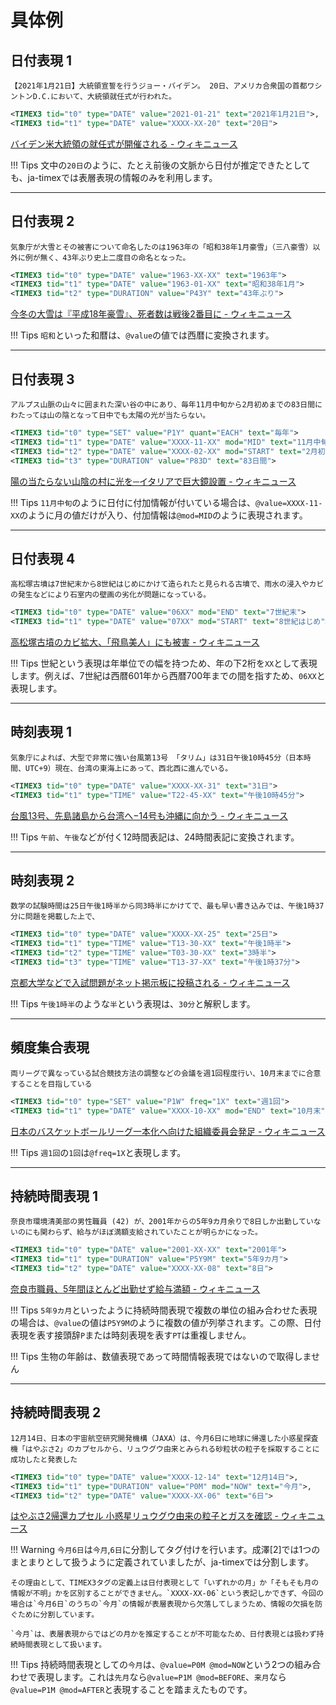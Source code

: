 # 具体例

## 日付表現 1

```
【2021年1月21日】大統領宣誓を行うジョー・バイデン。 20日、アメリカ合衆国の首都ワシントンD.C.において、大統領就任式が行われた。
```

```xml
<TIMEX3 tid="t0" type="DATE" value="2021-01-21" text="2021年1月21日">,
<TIMEX3 tid="t1" type="DATE" value="XXXX-XX-20" text="20日">
```

[バイデン米大統領の就任式が開催される \- ウィキニュース](https://ja.wikinews.org/wiki/%E3%83%90%E3%82%A4%E3%83%87%E3%83%B3%E7%B1%B3%E5%A4%A7%E7%B5%B1%E9%A0%98%E3%81%AE%E5%B0%B1%E4%BB%BB%E5%BC%8F%E3%81%8C%E9%96%8B%E5%82%AC%E3%81%95%E3%82%8C%E3%82%8B)

!!! Tips
    文中の`20日`のように、たとえ前後の文脈から日付が推定できたとしても、ja-timexでは表層表現の情報のみを利用します。

---

## 日付表現 2

```
気象庁が大雪とその被害について命名したのは1963年の「昭和38年1月豪雪」（三八豪雪）以外に例が無く、43年ぶり史上二度目の命名となった。
```

```xml
<TIMEX3 tid="t0" type="DATE" value="1963-XX-XX" text="1963年">
<TIMEX3 tid="t1" type="DATE" value="1963-01-XX" text="昭和38年1月">
<TIMEX3 tid="t2" type="DURATION" value="P43Y" text="43年ぶり">
```

[今冬の大雪は『平成18年豪雪』、死者数は戦後2番目に \- ウィキニュース](https://ja.wikinews.org/wiki/%E4%BB%8A%E5%86%AC%E3%81%AE%E5%A4%A7%E9%9B%AA%E3%81%AF%E3%80%8E%E5%B9%B3%E6%88%9018%E5%B9%B4%E8%B1%AA%E9%9B%AA%E3%80%8F%E3%80%81%E6%AD%BB%E8%80%85%E6%95%B0%E3%81%AF%E6%88%A6%E5%BE%8C2%E7%95%AA%E7%9B%AE%E3%81%AB)


!!! Tips
    `昭和`といった和暦は、`@value`の値では西暦に変換されます。

---

## 日付表現 3

```
アルプス山脈の山々に囲まれた深い谷の中にあり、毎年11月中旬から2月初めまでの83日間にわたっては山の陰となって日中でも太陽の光が当たらない。
```

```xml
<TIMEX3 tid="t0" type="SET" value="P1Y" quant="EACH" text="毎年">
<TIMEX3 tid="t1" type="DATE" value="XXXX-11-XX" mod="MID" text="11月中旬">
<TIMEX3 tid="t2" type="DATE" value="XXXX-02-XX" mod="START" text="2月初め">
<TIMEX3 tid="t3" type="DURATION" value="P83D" text="83日間">
```

[陽の当たらない山陰の村に光を─イタリアで巨大鏡設置 \- ウィキニュース](https://ja.wikinews.org/wiki/%E9%99%BD%E3%81%AE%E5%BD%93%E3%81%9F%E3%82%89%E3%81%AA%E3%81%84%E5%B1%B1%E9%99%B0%E3%81%AE%E6%9D%91%E3%81%AB%E5%85%89%E3%82%92%E2%94%80%E3%82%A4%E3%82%BF%E3%83%AA%E3%82%A2%E3%81%A7%E5%B7%A8%E5%A4%A7%E9%8F%A1%E8%A8%AD%E7%BD%AE)


!!! Tips
    `11月中旬`のように日付に付加情報が付いている場合は、`@value=XXXX-11-XX`のように月の値だけが入り、付加情報は`@mod=MID`のように表現されます。

---

## 日付表現 4

```
高松塚古墳は7世紀末から8世紀はじめにかけて造られたと見られる古墳で、雨水の浸入やカビの発生などにより石室内の壁画の劣化が問題になっている。
```

```xml
<TIMEX3 tid="t0" type="DATE" value="06XX" mod="END" text="7世紀末">
<TIMEX3 tid="t1" type="DATE" value="07XX" mod="START" text="8世紀はじめ">
```

[高松塚古墳のカビ拡大、「飛鳥美人」にも被害 \- ウィキニュース](https://ja.wikinews.org/wiki/%E9%AB%98%E6%9D%BE%E5%A1%9A%E5%8F%A4%E5%A2%B3%E3%81%AE%E3%82%AB%E3%83%93%E6%8B%A1%E5%A4%A7%E3%80%81%E3%80%8C%E9%A3%9B%E9%B3%A5%E7%BE%8E%E4%BA%BA%E3%80%8D%E3%81%AB%E3%82%82%E8%A2%AB%E5%AE%B3)


!!! Tips
    世紀という表現は年単位での幅を持つため、年の下2桁を`XX`として表現します。例えば、7世紀は西暦601年から西暦700年までの間を指すため、`06XX`と表現します。

---

## 時刻表現 1

```
気象庁によれば、大型で非常に強い台風第13号 「タリム」は31日午後10時45分（日本時間、UTC+9）現在、台湾の東海上にあって、西北西に進んでいる。
```

```xml
<TIMEX3 tid="t0" type="DATE" value="XXXX-XX-31" text="31日">
<TIMEX3 tid="t1" type="TIME" value="T22-45-XX" text="午後10時45分">
```

[台風13号、先島諸島から台湾へ−14号も沖縄に向かう \- ウィキニュース](https://ja.wikinews.org/wiki/%E5%8F%B0%E9%A2%A813%E5%8F%B7%E3%80%81%E5%85%88%E5%B3%B6%E8%AB%B8%E5%B3%B6%E3%81%8B%E3%82%89%E5%8F%B0%E6%B9%BE%E3%81%B8%E2%88%9214%E5%8F%B7%E3%82%82%E6%B2%96%E7%B8%84%E3%81%AB%E5%90%91%E3%81%8B%E3%81%86)

!!! Tips
    `午前`、`午後`などが付く12時間表記は、24時間表記に変換されます。

---

## 時刻表現 2

```
数学の試験時間は25日午後1時半から同3時半にかけてで、最も早い書き込みでは、午後1時37分に問題を掲載した上で、
```

```xml
<TIMEX3 tid="t0" type="DATE" value="XXXX-XX-25" text="25日">
<TIMEX3 tid="t1" type="TIME" value="T13-30-XX" text="午後1時半">
<TIMEX3 tid="t2" type="TIME" value="T03-30-XX" text="3時半">
<TIMEX3 tid="t3" type="TIME" value="T13-37-XX" text="午後1時37分">
```

[京都大学などで入試問題がネット掲示板に投稿される \- ウィキニュース](https://ja.wikinews.org/wiki/%E4%BA%AC%E9%83%BD%E5%A4%A7%E5%AD%A6%E3%81%AA%E3%81%A9%E3%81%A7%E5%85%A5%E8%A9%A6%E5%95%8F%E9%A1%8C%E3%81%8C%E3%83%8D%E3%83%83%E3%83%88%E6%8E%B2%E7%A4%BA%E6%9D%BF%E3%81%AB%E6%8A%95%E7%A8%BF%E3%81%95%E3%82%8C%E3%82%8B)

!!! Tips
    `午後1時半`のような`半`という表現は、`30分`と解釈します。

---

## 頻度集合表現

```
両リーグで異なっている試合競技方法の調整などの会議を週1回程度行い、10月末までに合意することを目指している
```

```xml
<TIMEX3 tid="t0" type="SET" value="P1W" freq="1X" text="週1回">
<TIMEX3 tid="t1" type="DATE" value="XXXX-10-XX" mod="END" text="10月末">
```

[日本のバスケットボールリーグ一本化へ向けた組織委員会発足 \- ウィキニュース](https://ja.wikinews.org/wiki/%E6%97%A5%E6%9C%AC%E3%81%AE%E3%83%90%E3%82%B9%E3%82%B1%E3%83%83%E3%83%88%E3%83%9C%E3%83%BC%E3%83%AB%E3%83%AA%E3%83%BC%E3%82%B0%E4%B8%80%E6%9C%AC%E5%8C%96%E3%81%B8%E5%90%91%E3%81%91%E3%81%9F%E7%B5%84%E7%B9%94%E5%A7%94%E5%93%A1%E4%BC%9A%E7%99%BA%E8%B6%B3)

!!! Tips
    `週1回`の`1回`は`@freq=1X`と表現します。

--- 

## 持続時間表現 1

```
奈良市環境清美部の男性職員 (42) が、2001年からの5年9カ月余りで8日しか出勤していないのにも関わらず、給与がほぼ満額支給されていたことが明らかになった。
```

```xml
<TIMEX3 tid="t0" type="DATE" value="2001-XX-XX" text="2001年">
<TIMEX3 tid="t1" type="DURATION" value="P5Y9M" text="5年9カ月">
<TIMEX3 tid="t2" type="DATE" value="XXXX-XX-08" text="8日">
```

[奈良市職員、5年間ほとんど出勤せず給与満額 \- ウィキニュース](https://ja.wikinews.org/wiki/%E5%A5%88%E8%89%AF%E5%B8%82%E8%81%B7%E5%93%A1%E3%80%815%E5%B9%B4%E9%96%93%E3%81%BB%E3%81%A8%E3%82%93%E3%81%A9%E5%87%BA%E5%8B%A4%E3%81%9B%E3%81%9A%E7%B5%A6%E4%B8%8E%E6%BA%80%E9%A1%8D)

!!! Tips
    `5年9カ月`といったように持続時間表現で複数の単位の組み合わせた表現の場合は、`@value`の値は`P5Y9M`のように複数の値が列挙されます。この際、日付表現を表す接頭辞`P`または時刻表現を表す`PT`は重複しません。

!!! Tips
    生物の年齢は、数値表現であって時間情報表現ではないので取得しません

---

## 持続時間表現 2

```
12月14日、日本の宇宙航空研究開発機構（JAXA）は、今月6日に地球に帰還した小惑星探査機「はやぶさ2」のカプセルから、リュウグウ由来とみられる砂粒状の粒子を採取することに成功したと発表した
```

```xml
<TIMEX3 tid="t0" type="DATE" value="XXXX-12-14" text="12月14日">,
<TIMEX3 tid="t1" type="DURATION" value="P0M" mod="NOW" text="今月">,
<TIMEX3 tid="t2" type="DATE" value="XXXX-XX-06" text="6日">
```

[はやぶさ2帰還カプセル 小惑星リュウグウ由来の粒子とガスを確認 \- ウィキニュース](https://ja.wikinews.org/wiki/%E3%81%AF%E3%82%84%E3%81%B6%E3%81%952%E5%B8%B0%E9%82%84%E3%82%AB%E3%83%97%E3%82%BB%E3%83%AB_%E5%B0%8F%E6%83%91%E6%98%9F%E3%83%AA%E3%83%A5%E3%82%A6%E3%82%B0%E3%82%A6%E7%94%B1%E6%9D%A5%E3%81%AE%E7%B2%92%E5%AD%90%E3%81%A8%E3%82%AC%E3%82%B9%E3%82%92%E7%A2%BA%E8%AA%8D)

!!! Warning
    `今月6日`は`今月`,`6日`に分割してタグ付けを行います。成澤\[2\]では1つのまとまりとして扱うように定義されていましたが、ja-timexでは分割します。
    
    その理由として、TIMEX3タグの定義上は日付表現として「いずれかの月」か「そもそも月の情報が不明」かを区別することができません。`XXXX-XX-06`という表記しかできず、今回の場合は`今月6日`のうちの`今月`の情報が表層表現から欠落してしまうため、情報の欠損を防ぐために分割しています。
    
    `今月`は、表層表現からではどの月かを推定することが不可能なため、日付表現とは扱わず持続時間表現として扱います。

!!! Tips
    持続時間表現としての`今月`は、`@value=P0M @mod=NOW`という2つの組み合わせで表現します。これは`先月`なら`@value=P1M @mod=BEFORE`、`来月`なら`@value=P1M @mod=AFTER`と表現することを踏まえたものです。


